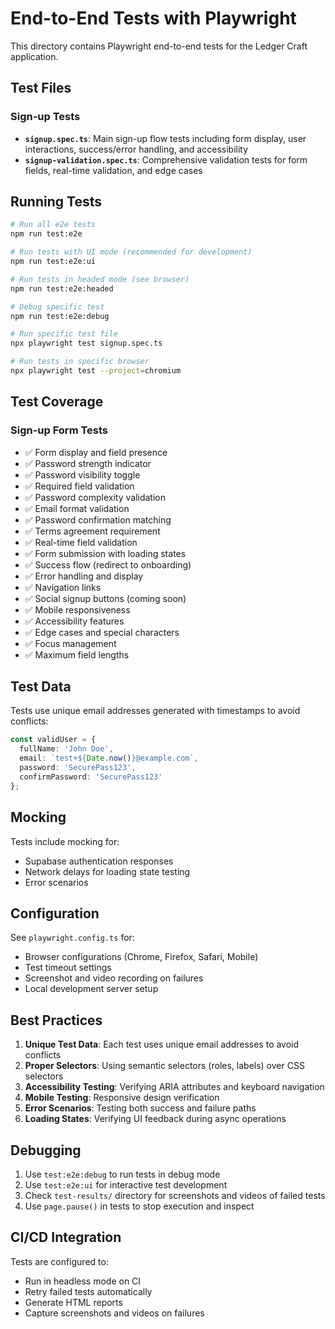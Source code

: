 # End-to-End Tests with Playwright

This directory contains Playwright end-to-end tests for the Ledger Craft application.

## Test Files

### Sign-up Tests
- **`signup.spec.ts`**: Main sign-up flow tests including form display, user interactions, success/error handling, and accessibility
- **`signup-validation.spec.ts`**: Comprehensive validation tests for form fields, real-time validation, and edge cases

## Running Tests

```bash
# Run all e2e tests
npm run test:e2e

# Run tests with UI mode (recommended for development)
npm run test:e2e:ui

# Run tests in headed mode (see browser)
npm run test:e2e:headed

# Debug specific test
npm run test:e2e:debug

# Run specific test file
npx playwright test signup.spec.ts

# Run tests in specific browser
npx playwright test --project=chromium
```

## Test Coverage

### Sign-up Form Tests
- ✅ Form display and field presence
- ✅ Password strength indicator
- ✅ Password visibility toggle
- ✅ Required field validation
- ✅ Password complexity validation
- ✅ Email format validation
- ✅ Password confirmation matching
- ✅ Terms agreement requirement
- ✅ Real-time field validation
- ✅ Form submission with loading states
- ✅ Success flow (redirect to onboarding)
- ✅ Error handling and display
- ✅ Navigation links
- ✅ Social signup buttons (coming soon)
- ✅ Mobile responsiveness
- ✅ Accessibility features
- ✅ Edge cases and special characters
- ✅ Focus management
- ✅ Maximum field lengths

## Test Data

Tests use unique email addresses generated with timestamps to avoid conflicts:
```typescript
const validUser = {
  fullName: 'John Doe',
  email: `test+${Date.now()}@example.com`,
  password: 'SecurePass123',
  confirmPassword: 'SecurePass123'
};
```

## Mocking

Tests include mocking for:
- Supabase authentication responses
- Network delays for loading state testing
- Error scenarios

## Configuration

See `playwright.config.ts` for:
- Browser configurations (Chrome, Firefox, Safari, Mobile)
- Test timeout settings
- Screenshot and video recording on failures
- Local development server setup

## Best Practices

1. **Unique Test Data**: Each test uses unique email addresses to avoid conflicts
2. **Proper Selectors**: Using semantic selectors (roles, labels) over CSS selectors
3. **Accessibility Testing**: Verifying ARIA attributes and keyboard navigation
4. **Mobile Testing**: Responsive design verification
5. **Error Scenarios**: Testing both success and failure paths
6. **Loading States**: Verifying UI feedback during async operations

## Debugging

1. Use `test:e2e:debug` to run tests in debug mode
2. Use `test:e2e:ui` for interactive test development
3. Check `test-results/` directory for screenshots and videos of failed tests
4. Use `page.pause()` in tests to stop execution and inspect

## CI/CD Integration

Tests are configured to:
- Run in headless mode on CI
- Retry failed tests automatically
- Generate HTML reports
- Capture screenshots and videos on failures